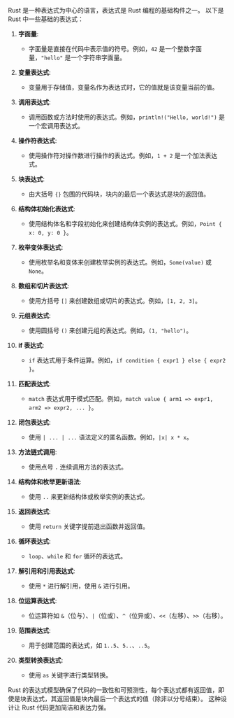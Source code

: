 Rust 是一种表达式为中心的语言，表达式是 Rust 编程的基础构件之一。
以下是 Rust 中一些基础的表达式：

1. **字面量**:
   - 字面量是直接在代码中表示值的符号。例如，`42` 是一个整数字面量，`"hello"` 是一个字符串字面量。

2. **变量表达式**:
   - 变量用于存储值，变量名作为表达式时，它的值就是该变量当前的值。

3. **调用表达式**:
   - 调用函数或方法时使用的表达式。例如，`println!("Hello, world!")` 是一个宏调用表达式。

4. **操作符表达式**:
   - 使用操作符对操作数进行操作的表达式。例如，`1 + 2` 是一个加法表达式。

5. **块表达式**:
   - 由大括号 `{}` 包围的代码块，块内的最后一个表达式是块的返回值。

6. **结构体初始化表达式**:
   - 使用结构体名和字段初始化来创建结构体实例的表达式。例如，`Point { x: 0, y: 0 }`。

7. **枚举变体表达式**:
   - 使用枚举名和变体来创建枚举实例的表达式。例如，`Some(value)` 或 `None`。

8. **数组和切片表达式**:
   - 使用方括号 `[]` 来创建数组或切片的表达式。例如，`[1, 2, 3]`。

9. **元组表达式**:
   - 使用圆括号 `()` 来创建元组的表达式。例如，`(1, "hello")`。

10. **if 表达式**:
    - `if` 表达式用于条件运算。例如，`if condition { expr1 } else { expr2 }`。

11. **匹配表达式**:
    - `match` 表达式用于模式匹配。例如，`match value { arm1 => expr1, arm2 => expr2, ... }`。

12. **闭包表达式**:
    - 使用 `| ... | ...` 语法定义的匿名函数。例如，`|x| x * x`。

13. **方法链式调用**:
    - 使用点号 `.` 连续调用方法的表达式。

14. **结构体和枚举更新语法**:
    - 使用 `..` 来更新结构体或枚举实例的表达式。

15. **返回表达式**:
    - 使用 `return` 关键字提前退出函数并返回值。

16. **循环表达式**:
    - `loop`、`while` 和 `for` 循环的表达式。

17. **解引用和引用表达式**:
    - 使用 `*` 进行解引用，使用 `&` 进行引用。

18. **位运算表达式**:
    - 位运算符如 `&`（位与）、`|`（位或）、`^`（位异或）、`<<`（左移）、`>>`（右移）。

19. **范围表达式**:
    - 用于创建范围的表达式，如 `1..5`、`5..`、`..5`。

20. **类型转换表达式**:
    - 使用 `as` 关键字进行类型转换。

Rust 的表达式模型确保了代码的一致性和可预测性，每个表达式都有返回值，即使是块表达式，其返回值是块内最后一个表达式的值（除非以分号结束）。
这种设计让 Rust 代码更加简洁和表达力强。
